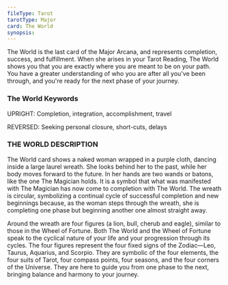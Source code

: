 ```yaml
---
fileType: Tarot
tarotType: Major
card: The World
synopsis: 
---
```

The World is the last card of the Major Arcana, and represents completion, success, and fulfillment. When she arises in your Tarot Reading, The World shows you that you are exactly where you are meant to be on your path. You have a greater understanding of who you are after all you've been through, and you're ready for the next phase of your journey.

### The World Keywords

UPRIGHT: Completion, integration, accomplishment, travel

REVERSED: Seeking personal closure, short-cuts, delays

### THE WORLD DESCRIPTION

The World card shows a naked woman wrapped in a purple cloth, dancing inside a large laurel wreath. She looks behind her to the past, while her body moves forward to the future. In her hands are two wands or batons, like the one The Magician holds. It is a symbol that what was manifested with The Magician has now come to completion with The World. The wreath is circular, symbolizing a continual cycle of successful completion and new beginnings because, as the woman steps through the wreath, she is completing one phase but beginning another one almost straight away.

Around the wreath are four figures (a lion, bull, cherub and eagle), similar to those in the Wheel of Fortune. Both The World and the Wheel of Fortune speak to the cyclical nature of your life and your progression through its cycles. The four figures represent the four fixed signs of the Zodiac—Leo, Taurus, Aquarius, and Scorpio. They are symbolic of the four elements, the four suits of Tarot, four compass points, four seasons, and the four corners of the Universe. They are here to guide you from one phase to the next, bringing balance and harmony to your journey.